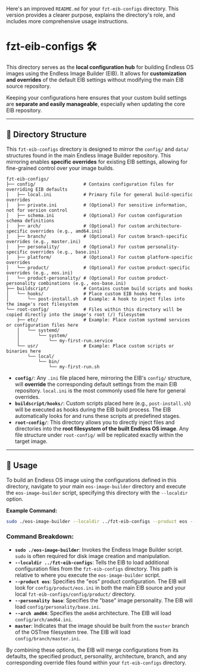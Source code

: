 Here's an improved `README.md` for your `fzt-eib-configs` directory. This version provides a clearer purpose, explains the directory's role, and includes more comprehensive usage instructions.

# fzt-eib-configs 🛠️

This directory serves as the **local configuration hub** for building Endless OS images using the Endless Image Builder (EIB). It allows for **customization and overrides** of the default EIB settings without modifying the main EIB source repository.

Keeping your configurations here ensures that your custom build settings are **separate and easily manageable**, especially when updating the core EIB repository.

-----

## 📂 Directory Structure

This `fzt-eib-configs` directory is designed to mirror the `config/` and `data/` structures found in the main Endless Image Builder repository. This mirroring enables **specific overrides** for existing EIB settings, allowing for fine-grained control over your image builds.

```
fzt-eib-configs/
├── config/                  # Contains configuration files for overriding EIB defaults
│   ├── local.ini            # Primary file for general build-specific overrides
│   ├── private.ini          # (Optional) For sensitive information, not for version control
│   ├── schema.ini           # (Optional) For custom configuration schema definitions
│   ├── arch/                # (Optional) For custom architecture-specific overrides (e.g., amd64.ini)
│   ├── branch/              # (Optional) For custom branch-specific overrides (e.g., master.ini)
│   ├── personality/         # (Optional) For custom personality-specific overrides (e.g., base.ini)
│   ├── platform/            # (Optional) For custom platform-specific overrides
│   └── product/             # (Optional) For custom product-specific overrides (e.g., eos.ini)
│   └── product-personality/ # (Optional) For custom product-personality combinations (e.g., eos-base.ini)
├── buildscript/             # Contains custom build scripts and hooks
│   └── hooks/               # Place custom EIB hooks here
│       └── post-install.sh  # Example: A hook to inject files into the image's root filesystem
└── root-config/             # Files within this directory will be copied directly into the image's root (/) filesystem
    ├── etc/                 # Example: Place custom systemd services or configuration files here
    │   └── systemd/
    │       └── system/
    │           └── my-first-run.service
    └── usr/                 # Example: Place custom scripts or binaries here
        └── local/
            └── bin/
                └── my-first-run.sh
```

  * **`config/`**: Any `.ini` file placed here, mirroring the EIB's `config/` structure, will **override** the corresponding default settings from the main EIB repository. `local.ini` is the most commonly used file here for general overrides.
  * **`buildscript/hooks/`**: Custom scripts placed here (e.g., `post-install.sh`) will be executed as hooks during the EIB build process. The EIB automatically looks for and runs these scripts at predefined stages.
  * **`root-config/`**: This directory allows you to directly inject files and directories into the **root filesystem of the built Endless OS image**. Any file structure under `root-config/` will be replicated exactly within the target image.

-----

## 🚀 Usage

To build an Endless OS image using the configurations defined in this directory, navigate to your main `eos-image-builder` directory and execute the `eos-image-builder` script, specifying this directory with the `--localdir` option.

**Example Command:**

```bash
sudo ./eos-image-builder --localdir ../fzt-eib-configs --product eos --personality base --arch amd64 master
```

### Command Breakdown:

  * **`sudo ./eos-image-builder`**: Invokes the Endless Image Builder script. `sudo` is often required for disk image creation and manipulation.
  * **`--localdir ../fzt-eib-configs`**: Tells the EIB to load additional configuration files from the `fzt-eib-configs` directory. This path is relative to where you execute the `eos-image-builder` script.
  * **`--product eos`**: Specifies the "eos" product configuration. The EIB will look for `config/product/eos.ini` in both the main EIB source and your local `fzt-eib-configs/config/product/` directory.
  * **`--personality base`**: Specifies the "base" image personality. The EIB will load `config/personality/base.ini`.
  * **`--arch amd64`**: Specifies the `amd64` architecture. The EIB will load `config/arch/amd64.ini`.
  * **`master`**: Indicates that the image should be built from the `master` branch of the OSTree filesystem tree. The EIB will load `config/branch/master.ini`.

By combining these options, the EIB will merge configurations from its defaults, the specified product, personality, architecture, branch, and any corresponding override files found within your `fzt-eib-configs` directory.
